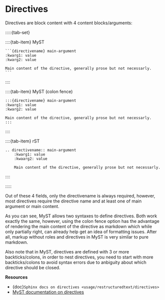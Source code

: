 # Directives

Directives are block content with 4 content blocks/arguments:

:::::{tab-set}

::::{tab-item} MyST
````
```{directivename} main-argument
:kwarg1: value
:kwarg2: value

Main content of the directive, generally prose but not necessarly.
```
````
::::

::::{tab-item} MyST (colon fence)

````
:::{directivename} main-argument
:kwarg1: value
:kwarg2: value

Main content of the directive, generally prose but not necessarly.
:::
````

::::

::::{tab-item} rST

````
.. directivename:: main-argument
    :kwarg1: value
    :kwaarg2: value

    Main content of the directive, generally prose but not necessarly.
````

::::


:::::

Out of these 4 fields, only the directivename is always required,
however, most directives require the directive name and at least one
of main argument or main content.

As you can see, MyST allows two syntaxes to define directives.
Both work exactly the same, however, using the colon fence option
has the advantage of rendering the main content of the directive
as markdown which while only partially right, can already help get
an idea of formatting issues. After all, markup without roles and
directives in MyST is very similar to pure markdown.

Also note that in MyST, directives are defined with 3 or more backticks/colons,
in order to nest directives, you need to start with more backticks/colons to avoid
syntax errors due to anbiguity about which directive should be closed.

**Resources**
* {doc}`Sphinx docs on directives <usage/restructuredtext/directives>`
* [MyST documentation on directives](https://myst-parser.readthedocs.io/en/latest/syntax/syntax.html#directives-a-block-level-extension-point)
